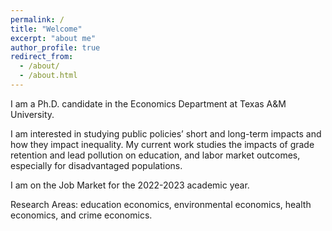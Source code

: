 ```yaml
---
permalink: /
title: "Welcome"
excerpt: "about me"
author_profile: true
redirect_from: 
  - /about/
  - /about.html
---
```


I am a Ph.D. candidate in the Economics Department at Texas A&M University.

I am interested in studying public policies’ short and long-term impacts and how they impact inequality. My current work studies the impacts of grade retention and lead pollution on education, and labor market outcomes, especially for disadvantaged populations.

I am on the Job Market for the 2022-2023 academic year.

Research Areas: education economics, environmental economics, health economics, and crime economics.


